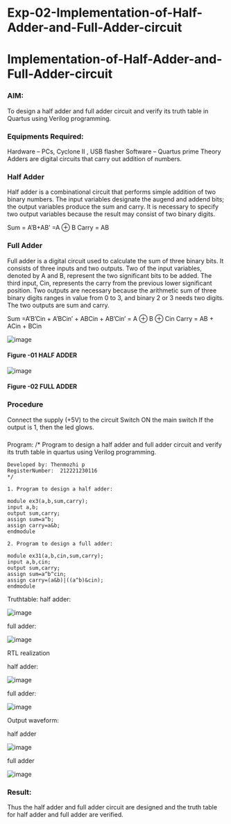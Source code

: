 # Exp-02-Implementation-of-Half-Adder-and-Full-Adder-circuit

# Implementation-of-Half-Adder-and-Full-Adder-circuit
### AIM:
To design a half adder and full adder circuit and verify its truth table in Quartus using Verilog programming.

### Equipments Required:
Hardware – PCs, Cyclone II , USB flasher
Software – Quartus prime
Theory
Adders are digital circuits that carry out addition of numbers.

### Half Adder
Half adder is a combinational circuit that performs simple addition of two binary numbers. The input variables designate the augend and addend bits; the output variables produce the sum and carry. It is necessary to specify two output variables because the result may consist of two binary digits.

Sum = A’B+AB’ =A ⊕ B Carry = AB

### Full Adder
Full adder is a digital circuit used to calculate the sum of three binary bits. It consists of three inputs and two outputs. Two of the input variables, denoted by A and B, represent the two significant bits to be added. The third input, Cin, represents the carry from the previous lower significant position. Two outputs are necessary because the arithmetic sum of three binary digits ranges in value from 0 to 3, and binary 2 or 3 needs two digits. The two outputs are sum and carry.

Sum =A’B’Cin + A’BCin’ + ABCin + AB’Cin’ = A ⊕ B ⊕ Cin Carry = AB + ACin + BCin

 ![image](https://user-images.githubusercontent.com/36288975/163552156-a13e5a56-c638-4110-97d9-8896907c8d25.png)

#### Figure -01 HALF ADDER 


![image](https://user-images.githubusercontent.com/36288975/163552057-b3547877-6d07-45b4-b7e0-bcfebfad9e1d.png)

#### Figure -02 FULL ADDER 

### Procedure

Connect the supply (+5V) to the circuit
Switch ON the main switch
If the output is 1, then the led glows.
### 
Program:
/*
Program to design a half adder and full adder circuit and verify its truth table in quartus using Verilog programming.
```
Developed by: Thenmozhi p
RegisterNumber:  212221230116
*/

1. Program to design a half adder:

module ex3(a,b,sum,carry);
input a,b;
output sum,carry;
assign sum=a^b;
assign carry=a&b;
endmodule 

2. Program to design a full adder:

module ex31(a,b,cin,sum,carry);
input a,b,cin;
output sum,carry;
assign sum=a^b^cin;
assign carry=(a&b)|((a^b)&cin);
endmodule
````
Truthtable:
half adder:

![image](https://github.com/Thenmozhi-Palanisamy/Exp-02-Implementation-of-Half-Adder-and-Full-Adder-circuit/assets/95198708/f8a33cf4-faec-4a3a-9a45-ba14ae1b5bda)

full adder:

![image](https://github.com/Thenmozhi-Palanisamy/Exp-02-Implementation-of-Half-Adder-and-Full-Adder-circuit/assets/95198708/abf97517-ea99-40f1-affd-438e68f6cadb)


RTL realization

half adder:

![image](https://github.com/Thenmozhi-Palanisamy/Exp-02-Implementation-of-Half-Adder-and-Full-Adder-circuit/assets/95198708/17b7b349-8cf3-4da8-91e7-6650fd7e733e)

full adder:

![image](https://github.com/Thenmozhi-Palanisamy/Exp-02-Implementation-of-Half-Adder-and-Full-Adder-circuit/assets/95198708/884932e9-6396-4dc5-ad8b-e1d0ef690b61)

Output waveform:

half adder

![image](https://github.com/Thenmozhi-Palanisamy/Exp-02-Implementation-of-Half-Adder-and-Full-Adder-circuit/assets/95198708/a204ccf6-66f1-43d4-ae24-b980509a1acc)

full adder

![image](https://github.com/Thenmozhi-Palanisamy/Exp-02-Implementation-of-Half-Adder-and-Full-Adder-circuit/assets/95198708/b5c9748a-da88-428a-9fda-90b04a98d9d0)


### Result:
Thus the half adder and full adder circuit are designed and the truth table for half adder and full adder are verified.


